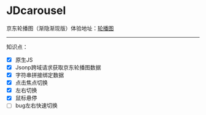 # JDcarousel
京东轮播图（渐隐渐现版）体验地址：[轮播图](https://wuxianqiang.github.io/JDcarousel/)

----------------------------------------------------------------------------------

知识点：
- [x] 原生JS
- [x] Jsonp跨域请求获取京东轮播图数据
- [x] 字符串拼接绑定数据
- [x] 点击焦点切换
- [x] 左右切换
- [x] 鼠标悬停
- [ ] bug左右快速切换
